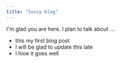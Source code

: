 ```yaml
---
title: "Succy blog"
---
```


I'm glad you are here. I plan to talk about ...

* this my first blog post
* I will be glad to update this late
* I hioe it goes well
